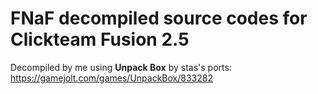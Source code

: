 # FNaF decompiled source codes for Clickteam Fusion 2.5
Decompiled by me using **Unpack Box** by stas's ports: https://gamejolt.com/games/UnpackBox/833282
